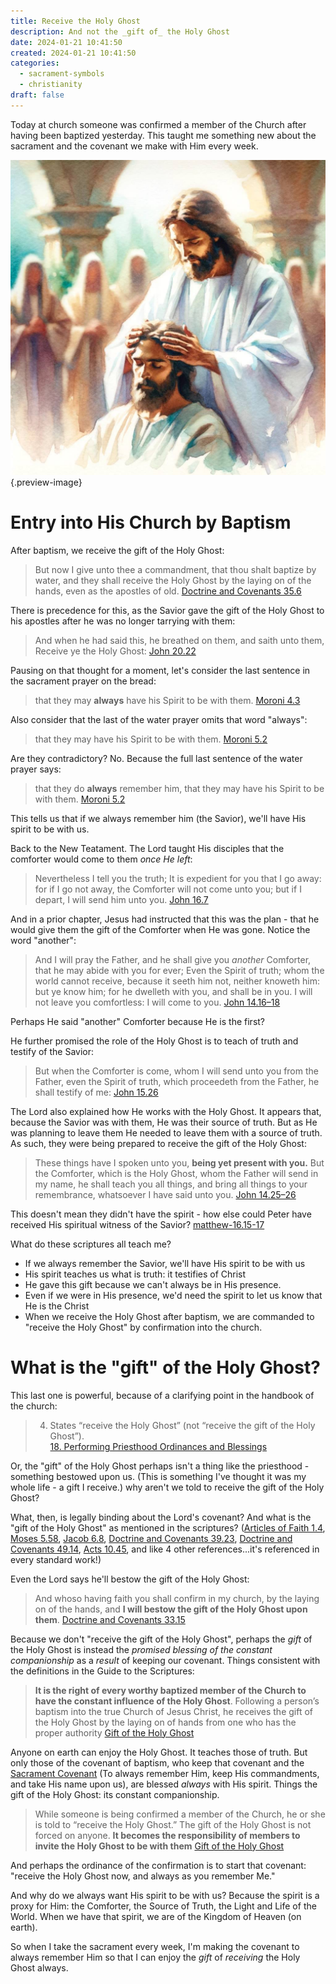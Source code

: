```yaml
---
title: Receive the Holy Ghost
description: And not the _gift of_ the Holy Ghost
date: 2024-01-21 10:41:50
created: 2024-01-21 10:41:50
categories:
  - sacrament-symbols
  - christianity
draft: false
---
```

Today at church someone was confirmed a member of the Church after having been baptized yesterday. This taught me something new about the sacrament and the covenant we make with Him every week. 

![Receive the Holy Ghost](../img/dalle-receive-the-holy-ghostXimage-the-resurrected-christ-in-white-laying-both-of-his-hands-on-the-heads-of-one-person-water-colors-peaceful--inside-focus-on-the-savior-phase-out-other-things-impressionist.jpeg){.preview-image}

# Entry into His Church by Baptism

After baptism, we receive the gift of the Holy Ghost:

> But now I give unto thee a commandment, that thou shalt baptize by water, and they shall receive the Holy Ghost by the laying on of the hands, even as the apostles of old.
> [Doctrine and Covenants 35.6](../scriptures/doctrine-and-covenants-35.6)

There is precedence for this, as the Savior gave the gift of the Holy Ghost to his apostles after he was no longer tarrying with them:

> And when he had said this, he breathed on them, and saith unto them, Receive ye the Holy Ghost:
> [John 20.22](../scriptures/john-20.22)

Pausing on that thought for a moment, let's consider the last sentence in the sacrament prayer on the bread:

> that they may **always** have his Spirit to be with them.
> [Moroni 4.3](../scriptures/moroni-4.3)

Also consider that the last of the water prayer omits that word "always":

> that they may have his Spirit to be with them.
> [Moroni 5.2](../scriptures/moroni-5.2)

Are they contradictory? No. Because the full last sentence of the water prayer says:

 > that they do **always** remember him, that they may have his Spirit to be with them.
> [Moroni 5.2](../scriptures/moroni-5.2)

This tells us that if we always remember him (the Savior), we'll have His spirit to be with us. 

Back to the New Teatament. The Lord taught His disciples that the comforter would come to them *once He left*:

> Nevertheless I tell you the truth; It is expedient for you that I go away: for if I go not away, the Comforter will not come unto you; but if I depart, I will send him unto you.
> [John 16.7](../scriptures/john-16.7)

And in a prior chapter, Jesus had instructed that this was the plan - that he would give them the gift of the Comforter when He was gone. Notice the word "another":

> And I will pray the Father, and he shall give you *another* Comforter, that he may abide with you for ever; Even the Spirit of truth; whom the world cannot receive, because it seeth him not, neither knoweth him: but ye know him; for he dwelleth with you, and shall be in you. I will not leave you comfortless: I will come to you.
> [John 14.16–18](../scriptures/john-14.16-18)

Perhaps He said "another" Comforter because He is the first?

He further promised the role of the Holy Ghost is to teach of truth and testify of the Savior:

> But when the Comforter is come, whom I will send unto you from the Father, even the Spirit of truth, which proceedeth from the Father, he shall testify of me:
> [John 15.26](../scriptures/john-15.26)

The Lord also explained how He works with the Holy Ghost. It appears that, because the Savior was with them, He was their source of truth. But as He was planning to leave them He needed to leave them with a source of truth. As such, they were being prepared to receive the gift of the Holy Ghost:

> These things have I spoken unto you, **being yet present with you.** But the Comforter, which is the Holy Ghost, whom the Father will send in my name, he shall teach you all things, and bring all things to your remembrance, whatsoever I have said unto you.
> [John 14.25–26](../scriptures/john-14.25-26)

This doesn't mean they didn't have the spirit - how else could Peter have received His spiritual witness of the Savior? [matthew-16.15-17](../scriptures/matthew-16.15-17.md) 

What do these scriptures all teach me? 

- If we always remember the Savior, we'll have His spirit to be with us
- His spirit teaches us what is truth: it testifies of Christ 
- He gave this gift because we can't always be in His presence. 
- Even if we were in His presence, we'd need the spirit to let us know that He is the Christ
- When we receive the Holy Ghost after baptism, we are commanded to "receive the Holy Ghost" by confirmation into the church. 

# What is the "gift" of the Holy Ghost?

This last one is powerful, because of a clarifying point in the handbook of the church:

> 4. States “receive the Holy Ghost” (not “receive the gift of the Holy Ghost”).   
> [18. Performing Priesthood Ordinances and Blessings](../scriptures/18.-performing-priesthood-ordinances-and-blessings)

Or, the "gift" of the Holy Ghost perhaps isn't a thing like the priesthood - something bestowed upon us. (This is something I've thought it was my whole life - a gift I receive.) why aren't we told to receive the gift of the Holy Ghost?

What, then, is legally binding about the Lord's covenant? And what is the "gift of the Holy Ghost" as mentioned in the scriptures? ([Articles of Faith 1.4](../scriptures/articles-of-faith-1.4), [Moses 5.58](../scriptures/moses-5.58), [Jacob 6.8](../scriptures/jacob-6.8), [Doctrine and Covenants 39.23](../scriptures/doctrine-and-covenants-39.23), [Doctrine and Covenants 49.14](../scriptures/doctrine-and-covenants-49.14), [Acts 10.45](../scriptures/acts-10.45), and like 4 other references...it's referenced in every standard work!)

Even the Lord says he'll bestow the gift of the Holy Ghost:

> And whoso having faith you shall confirm in my church, by the laying on of the hands, and **I will bestow the gift of the Holy Ghost upon them**.
> [Doctrine and Covenants 33.15](../scriptures/doctrine-and-covenants-33.15)

Because we don't "receive the gift of the Holy Ghost", perhaps the *gift* of the Holy Ghost is instead the *promised blessing of the constant companionship* as a *result* of keeping our covenant. Things consistent with the definitions in the Guide to the Scriptures:

> **It is the right of every worthy baptized member of the Church to have the constant influence of the Holy Ghost**. Following a person’s baptism into the true Church of Jesus Christ, he receives the gift of the Holy Ghost by the laying on of hands from one who has the proper authority
> [Gift of the Holy Ghost](../scriptures/gift-of-the-holy-ghost)

Anyone on earth can enjoy the Holy Ghost. It teaches those of truth. But only those of the covenant of baptism, who keep that covenant and the [Sacrament Covenant](../concepts/sacrament-covenant.md) (To always remember Him, keep His commandments, and take His name upon us), are blessed *always* with His spirit. Things the gift of the Holy Ghost: its constant companionship. 

> While someone is being confirmed a member of the Church, he or she is told to “receive the Holy Ghost.” The gift of the Holy Ghost is not forced on anyone. **It becomes the responsibility of members to invite the Holy Ghost to be with them**
> [Gift of the Holy Ghost](../scriptures/gift-of-the-holy-ghost)


And perhaps the ordinance of the confirmation is to start that covenant: "receive the Holy Ghost now, and always as you remember Me."

And why do we always want His spirit to be with us? Because the spirit is a proxy for Him: the Comforter, the Source of Truth, the Light and Life of the World. When we have that spirit, we are of the Kingdom of Heaven (on earth).

So when I take the sacrament every week, I'm making the covenant to always remember Him so that I can enjoy the *gift* of *receiving* the Holy Ghost always. 



